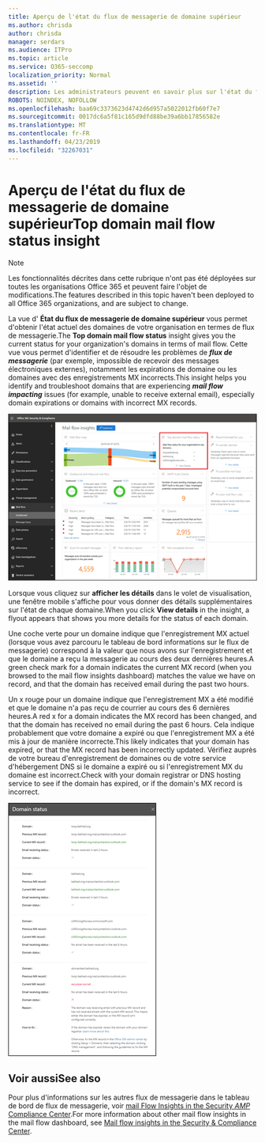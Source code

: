 ```yaml
---
title: Aperçu de l'état du flux de messagerie de domaine supérieur
ms.author: chrisda
author: chrisda
manager: serdars
ms.audience: ITPro
ms.topic: article
ms.service: O365-seccomp
localization_priority: Normal
ms.assetid: ''
description: Les administrateurs peuvent en savoir plus sur l'état du flux de messagerie du domaine le plus approfondi dans le tableau de bord de flux de messagerie dans le centre de sécurité & Compliance Center.
ROBOTS: NOINDEX, NOFOLLOW
ms.openlocfilehash: baa69c3373623d4742d6d957a5022012fb60f7e7
ms.sourcegitcommit: 0017dc6a5f81c165d9dfd88be39a6bb17856582e
ms.translationtype: MT
ms.contentlocale: fr-FR
ms.lasthandoff: 04/23/2019
ms.locfileid: "32267031"
---
```

# <a name="top-domain-mail-flow-status-insight"></a><span data-ttu-id="5727d-103">Aperçu de l'état du flux de messagerie de domaine supérieur</span><span class="sxs-lookup"><span data-stu-id="5727d-103">Top domain mail flow status insight</span></span>

> [!NOTE]
> <span data-ttu-id="5727d-104">Les fonctionnalités décrites dans cette rubrique n'ont pas été déployées sur toutes les organisations Office 365 et peuvent faire l'objet de modifications.</span><span class="sxs-lookup"><span data-stu-id="5727d-104">The features described in this topic haven't been deployed to all Office 365 organizations, and are subject to change.</span></span>

<span data-ttu-id="5727d-105">La vue d' **État du flux de messagerie de domaine supérieur** vous permet d'obtenir l'état actuel des domaines de votre organisation en termes de flux de messagerie.</span><span class="sxs-lookup"><span data-stu-id="5727d-105">The **Top domain mail flow status** insight gives you the current status for your organization's domains in terms of mail flow.</span></span> <span data-ttu-id="5727d-106">Cette vue vous permet d'identifier et de résoudre les problèmes de ***flux de messagerie*** (par exemple, impossible de recevoir des messages électroniques externes), notamment les expirations de domaine ou les domaines avec des enregistrements MX incorrects.</span><span class="sxs-lookup"><span data-stu-id="5727d-106">This insight helps you identify and troubleshoot domains that are experiencing ***mail flow impacting*** issues (for example, unable to receive external email), especially domain expirations or domains with incorrect MX records.</span></span>

![Vue d'État du flux de domaine supérieur dans le tableau de bord de flux de messagerie dans le centre de sécurité & Compliance Center](media/domain-mail-flow-status-selected.png)

<span data-ttu-id="5727d-108">Lorsque vous cliquez sur **afficher les détails** dans le volet de visualisation, une fenêtre mobile s'affiche pour vous donner des détails supplémentaires sur l'état de chaque domaine.</span><span class="sxs-lookup"><span data-stu-id="5727d-108">When you click **View details** in the insight, a flyout appears that shows you more details for the status of each domain.</span></span>

<span data-ttu-id="5727d-109">Une coche verte pour un domaine indique que l'enregistrement MX actuel (lorsque vous avez parcouru le tableau de bord informations sur le flux de messagerie) correspond à la valeur que nous avons sur l'enregistrement et que le domaine a reçu la messagerie au cours des deux dernières heures.</span><span class="sxs-lookup"><span data-stu-id="5727d-109">A green check mark for a domain indicates the current MX record (when you browsed to the mail flow insights dashboard) matches the value we have on record, and that the domain has received email during the past two hours.</span></span>

<span data-ttu-id="5727d-110">Un x rouge pour un domaine indique que l'enregistrement MX a été modifié et que le domaine n'a pas reçu de courrier au cours des 6 dernières heures.</span><span class="sxs-lookup"><span data-stu-id="5727d-110">A red x for a domain indicates the MX record has been changed, and that the domain has received no email during the past 6 hours.</span></span> <span data-ttu-id="5727d-111">Cela indique probablement que votre domaine a expiré ou que l'enregistrement MX a été mis à jour de manière incorrecte.</span><span class="sxs-lookup"><span data-stu-id="5727d-111">This likely indicates that your domain has expired, or that the MX record has been incorrectly updated.</span></span> <span data-ttu-id="5727d-112">Vérifiez auprès de votre bureau d'enregistrement de domaines ou de votre service d'hébergement DNS si le domaine a expiré ou si l'enregistrement MX du domaine est incorrect.</span><span class="sxs-lookup"><span data-stu-id="5727d-112">Check with your domain registrar or DNS hosting service to see if the domain has expired, or if the domain's MX record is incorrect.</span></span>

![La fenêtre mobile détails dans la vue d'État du flux de domaine supérieur](media/domain-mail-flow-status-flyout.png)

## <a name="see-also"></a><span data-ttu-id="5727d-114">Voir aussi</span><span class="sxs-lookup"><span data-stu-id="5727d-114">See also</span></span>

<span data-ttu-id="5727d-115">Pour plus d'informations sur les autres flux de messagerie dans le tableau de bord de flux de messagerie, voir [mail Flow Insights in the Security _AMP_ Compliance Center](mail-flow-insights-v2.md).</span><span class="sxs-lookup"><span data-stu-id="5727d-115">For more information about other mail flow insights in the mail flow dashboard, see [Mail flow insights in the Security & Compliance Center](mail-flow-insights-v2.md).</span></span>
